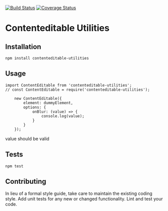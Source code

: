 [![Build Status](https://travis-ci.org/albinotonnina/contenteditable-utilities.svg?branch=master)](https://travis-ci.org/albinotonnina/contenteditable-utilities)
[![Coverage Status](https://coveralls.io/repos/github/albinotonnina/contenteditable-utilities/badge.svg)](https://coveralls.io/github/albinotonnina/contenteditable-utilities)


Contenteditable Utilities
=========



## Installation

  `npm install contenteditable-utilities`

## Usage

    import ContentEditable from 'contenteditable-utilities';
    // const ContentEditable = require('contenteditable-utilities');

        new ContentEditable({
            element: dummyElement,
            options: {
                onBlur: (value) => {
                    console.log(value);
                }
            }
        });


  value should be valid


## Tests

  `npm test`

## Contributing

In lieu of a formal style guide, take care to maintain the existing coding style.
Add unit tests for any new or changed functionality. Lint and test your code.

